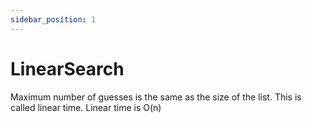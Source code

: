 ```yaml
---
sidebar_position: 1
---
```


# LinearSearch

Maximum number of guesses is the same as the size of the list. This is called linear time. Linear time is O(n)
